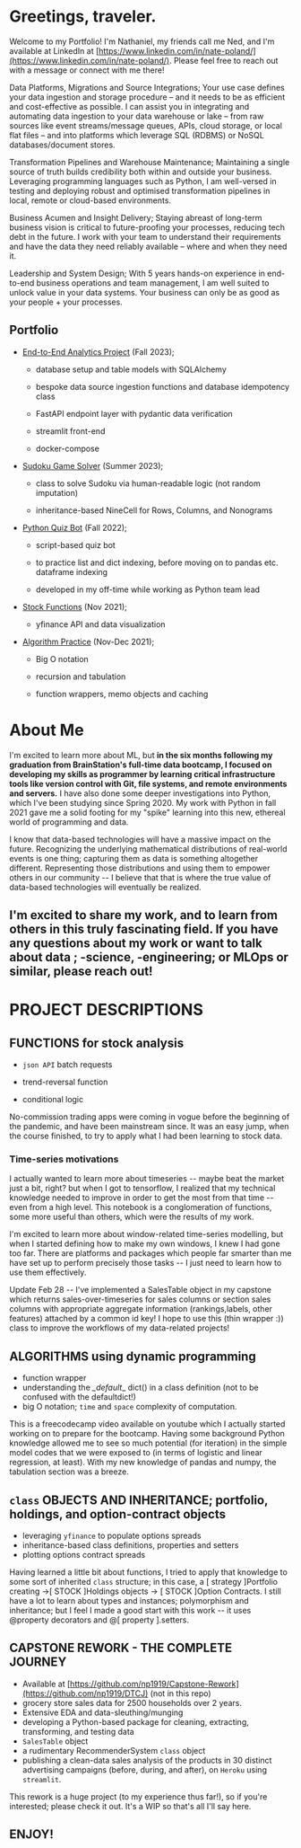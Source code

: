 # Greetings, traveler. 

Welcome to my Portfolio! I'm Nathaniel, my friends call me Ned, and I'm available at LinkedIn at [https://www.linkedin.com/in/nate-poland/](https://www.linkedin.com/in/nate-poland/). Please feel free to reach out with a message or connect with me there! 

Data Platforms, Migrations and Source Integrations; Your use case defines your data ingestion and storage procedure – and it needs to be as efficient and cost-effective as possible. I can assist you in integrating and automating data ingestion to your data warehouse or lake – from raw sources like event streams/message queues, APIs, cloud storage, or local flat files – and into platforms which leverage SQL (RDBMS) or NoSQL databases/document stores. 
 
Transformation Pipelines and Warehouse Maintenance; Maintaining a single source of truth builds credibility both within and outside your business. Leveraging programming languages such as Python, I am well-versed in testing and deploying robust and optimised transformation pipelines in local, remote or cloud-based environments. 

Business Acumen and Insight Delivery; Staying abreast of long-term business vision is critical to future-proofing your processes, reducing tech debt in the future. I work with your team to understand their requirements and have the data they need reliably available – where and when they need it. 

Leadership and System Design; With 5 years hands-on experience in end-to-end business operations and team management, I am well suited to unlock value in your data systems.  Your business can only be as good as your people + your processes.

## Portfolio

- [End-to-End Analytics Project](https://github.com/np1919/DunnHumby) (Fall 2023);
  
  	- database setup and table models with SQLAlchemy
  	  
  	- bespoke data source ingestion functions and database idempotency class
  	  
  	- FastAPI endpoint layer with pydantic data verification
  	  
  	- streamlit front-end
  	  
  	- docker-compose 

- [Sudoku Game Solver](https://github.com/np1919/Sudoku-Game-Solver) (Summer 2023);
  
  	- class to solve Sudoku via human-readable logic (not random imputation)
  	  
   	- inheritance-based NineCell for Rows, Columns, and Nonograms
   	  
- [Python Quiz Bot](https://github.com/np1919/Python-Quiz) (Fall 2022);
  
  	- script-based quiz bot
  	  
  	- to practice list and dict indexing, before moving on to pandas etc. dataframe indexing
  	  
	- developed in my off-time while working as Python team lead   

-  [Stock Functions](https://github.com/np1919/Stocks) (Nov 2021);
  
	- yfinance API and data visualization
   
- [Algorithm Practice](https://github.com/np1919/Algorithms) (Nov-Dec 2021);
  
  	- Big O notation

  	- recursion and tabulation
  	  
	- function wrappers, memo objects and caching
	

 
# About Me
I'm excited to learn more about ML, but **in the six months following my graduation from BrainStation's full-time data bootcamp, I focused on developing my skills as programmer by learning critical infrastructure tools like version control with Git, file systems, and remote environments and servers.** I have also done some deeper investigations into Python, which I've been studying since Spring 2020. My work with Python in fall 2021 gave me a solid footing for my "spike" learning into this new, ethereal world of programming and data. 

I know that data-based technologies will have a massive impact on the future. Recognizing the underlying mathematical distributions of real-world events is one thing; capturing them as data is something altogether different. Representing those distributions and using them to empower others in our community -- I believe that that is where the true value of data-based technologies will eventually be realized. 

I'm excited to share my work, and to learn from others in this truly fascinating field. If you have any questions about my work or want to talk about data ; -science, -engineering; or MLOps or similar, please reach out!
- 

# PROJECT DESCRIPTIONS
## FUNCTIONS for stock analysis

- `json API` batch requests
  
- trend-reversal function
  
- conditional logic 

No-commission trading apps were coming in vogue before the beginning of the pandemic, and have been mainstream since. It was an easy jump, when the course finished, to try to apply what I had been learning to stock data.

### Time-series motivations

I actually wanted to learn more about timeseries -- maybe beat the market just a bit, right? but when I got to tensorflow, I realized that my technical knowledge needed to improve in order to get the most from that time -- even from a high level. This notebook is a conglomeration of functions, some more useful than others, which were the results of my work. 

I'm excited to learn more about window-related time-series modelling, but when I started defining how to make my own windows, I knew I had gone too far. There are platforms and packages which people far smarter than me have set up to perform precisely those tasks -- I just need to learn how to use them effectively. 

Update Feb 28 -- I've implemented a SalesTable object in my capstone which returns sales-over-timeseries for sales columns or section sales columns with appropriate aggregate information (rankings,labels, other features) attached by a common id key! I hope to use this (thin wrapper :)) class to improve the workflows of my data-related projects!

## ALGORITHMS using dynamic programming

- function wrapper
- understanding the _\_default_\_  dict() in a class definition (not to be confused with the defaultdict!)
- big O notation; `time` and `space` complexity of computation.
    
This is a freecodecamp video available on youtube which I actually started working on to prepare for the bootcamp. Having some background Python knowledge allowed me to see so much potential (for iteration) in the simple model codes that we were exposed to (in terms of logistic and linear regression, at least). With my new knowledge of pandas and numpy, the tabulation section was a breeze.

## `class` OBJECTS AND INHERITANCE; portfolio, holdings, and option-contract objects

- leveraging `yfinance` to populate options spreads
- inheritance-based class definitions, properties and setters
- plotting options contract spreads

Having learned a little bit about functions, I tried to apply that knowledge to some sort of inherited `class` structure; in this case, a [ strategy ]Portfolio creating ->[ STOCK ]Holdings objects -> [ STOCK ]Option Contracts. I still have a lot to learn about types and instances; polymorphism and inheritance; but I feel I made a good start with this work -- it uses @property decorators and @[ property ].setters. 

## CAPSTONE REWORK - THE COMPLETE JOURNEY

- Available at [https://github.com/np1919/Capstone-Rework](https://github.com/np1919/DTCJ) (not in this repo)
- grocery store sales data for 2500 households over 2 years.
- Extensive EDA and data-sleuthing/munging
- developing a Python-based package for cleaning, extracting, transforming, and testing data
- `SalesTable` object
- a rudimentary RecommenderSystem `class` object
- publishing a clean-data sales analysis of the products in 30 distinct advertising campaigns (before, during, and after), on `Heroku` using `streamlit`. 
 
 This rework is a huge project (to my experience thus far!), so if you're interested; please check it out. It's a WIP so that's all I'll say here. 
 
## ENJOY!


